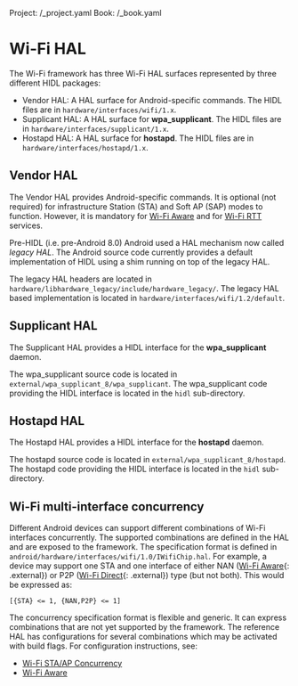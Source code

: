 Project: /_project.yaml
Book: /_book.yaml

<!--
  Copyright 2018 The Android Open Source Project

  Licensed under the Apache License, Version 2.0 (the "License");
  you may not use this file except in compliance with the License.
  You may obtain a copy of the License at

      http://www.apache.org/licenses/LICENSE-2.0

  Unless required by applicable law or agreed to in writing, software
  distributed under the License is distributed on an "AS IS" BASIS,
  WITHOUT WARRANTIES OR CONDITIONS OF ANY KIND, either express or implied.
  See the License for the specific language governing permissions and
  limitations under the License.
-->

# Wi-Fi HAL

The Wi-Fi framework has three Wi-Fi HAL surfaces represented by three different
HIDL packages:

+   Vendor HAL: A HAL surface for Android-specific commands. The HIDL files are
    in `hardware/interfaces/wifi/1.x`.
+   Supplicant HAL: A HAL surface for **wpa_supplicant**. The HIDL files are in
    `hardware/interfaces/supplicant/1.x`.
+   Hostapd HAL: A HAL surface for **hostapd**. The HIDL files are in
    `hardware/interfaces/hostapd/1.x`.

## Vendor HAL

The Vendor HAL provides Android-specific commands. It is optional (not required)
for infrastructure Station (STA) and Soft AP (SAP) modes to function. However,
it is mandatory for [Wi-Fi Aware](/devices/tech/connect/wifi-aware) and for
[Wi-Fi RTT](/devices/tech/connect/wifi-rtt) services.

Pre-HIDL (i.e. pre-Android 8.0) Android used a HAL mechanism now called _legacy
HAL_. The Android source code currently provides a default implementation of
HIDL using a shim running on top of the legacy HAL.

The legacy HAL headers are located in
`hardware/libhardware_legacy/include/hardware_legacy/`. The legacy HAL based
implementation is located in `hardware/interfaces/wifi/1.2/default`.

## Supplicant HAL

The Supplicant HAL provides a HIDL interface for the **wpa_supplicant** daemon.

The wpa_supplicant source code is located in
`external/wpa_supplicant_8/wpa_supplicant`. The wpa_supplicant code providing
the HIDL interface is located in the `hidl` sub-directory.

## Hostapd HAL

The Hostapd HAL provides a HIDL interface for the **hostapd** daemon.

The hostapd source code is located in `external/wpa_supplicant_8/hostapd`. The
hostapd code providing the HIDL interface is located in the `hidl`
sub-directory.

## Wi-Fi multi-interface concurrency

Different Android devices can support different combinations of Wi-Fi interfaces
concurrently. The supported combinations are defined in the HAL and are exposed
to the framework. The specification format is defined in
`android/hardware/interfaces/wifi/1.0/IWifiChip.hal`. For example, a device may
support one STA and one interface of either NAN
([Wi-Fi Aware](https://developer.android.com/guide/topics/connectivity/wifi-aware){: .external})
or P2P
([Wi-Fi Direct](https://developer.android.com/guide/topics/connectivity/wifip2p){: .external})
type (but not both). This would be expressed as:

`[{STA} <= 1, {NAN,P2P} <= 1]`

The concurrency specification format is flexible and generic. It can express
combinations that are not yet supported by the framework. The reference HAL has
configurations for several combinations which may be activated with build flags.
For configuration instructions, see:

+   [Wi-Fi STA/AP Concurrency](/devices/tech/connect/wifi-sta-ap-concurrency)
+   [Wi-Fi Aware](/devices/tech/connect/wifi-aware)
